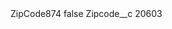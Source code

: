 <?xml version="1.0" encoding="UTF-8"?>
<CustomMetadata xmlns="http://soap.sforce.com/2006/04/metadata" xmlns:xsi="http://www.w3.org/2001/XMLSchema-instance" xmlns:xsd="http://www.w3.org/2001/XMLSchema">
    <label>ZipCode874</label>
    <protected>false</protected>
    <values>
        <field>Zipcode__c</field>
        <value xsi:type="xsd:string">20603</value>
    </values>
</CustomMetadata>
